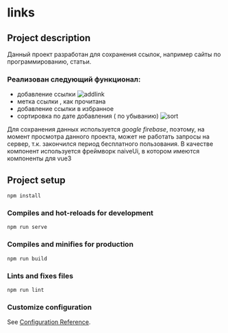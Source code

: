 # links

## Project description

Данный проект разработан для сохранения ссылок, например сайты по программированию, статьи.

### Реализован следующий функционал:

- добавление ссылки
  ![addlink](https://sun9-68.userapi.com/impf/QB_2zNbfmZL-0hOQ0k6AcQP4LAwQZSDjNa2vXA/GQSvZBl3vTE.jpg?size=797x338&quality=96&sign=a04ae8c1d22a33f36225e24f82a68a3e&type=album)
- метка ссылки , как прочитана
- добавление ссылки в избранное
- сортировка по дате добавления ( по убыванию)
  ![sort](https://sun9-81.userapi.com/impf/98zj2y3HxDZ_KPvSxDrB8Gl5RkzHuH8F3cs0eg/xUv_28sWvmM.jpg?size=1029x223&quality=96&sign=72beb29f3f6ef34f39d217e35785137c&type=album)

Для сохранения данных используется _google firebase_, поэтому, на момент просмотра данного проекта, может не работать запросы на сервер, т.к. закончился период бесплатного пользования.
В качестве компонент используется фреймворк naiveUi, в котором имеются компоненты для vue3

## Project setup

```
npm install
```

### Compiles and hot-reloads for development

```
npm run serve
```

### Compiles and minifies for production

```
npm run build
```

### Lints and fixes files

```
npm run lint
```

### Customize configuration

See [Configuration Reference](https://cli.vuejs.org/config/).

